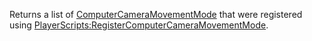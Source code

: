 Returns a list of [ComputerCameraMovementMode](https://developer.roblox.com/en-us/api-reference/enum/ComputerCameraMovementMode) that were registered using [PlayerScripts:RegisterComputerCameraMovementMode](https://developer.roblox.com/en-us/api-reference/function/PlayerScripts/RegisterComputerCameraMovementMode).